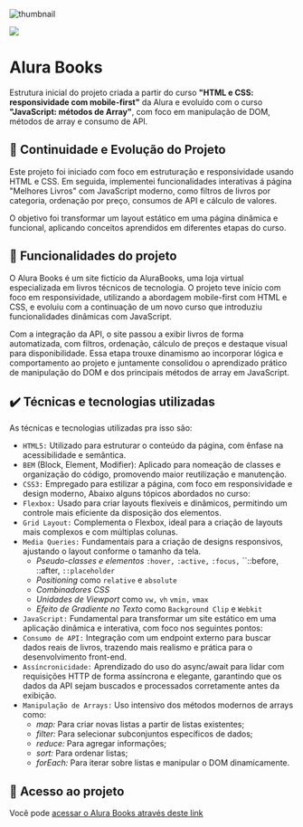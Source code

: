 ![thumbnail](./assets/thumbnail-alurabooks.png)

![](https://img.shields.io/github/license/alura-cursos/android-com-kotlin-personalizando-ui)

# Alura Books

Estrutura inicial do projeto criada a partir do curso **"HTML e CSS: responsividade com mobile-first"** da Alura e evoluído com o curso **"JavaScript: métodos de Array"**, com foco em manipulação de DOM, métodos de array e consumo de API.


## 🔁 Continuidade e Evolução do Projeto
Este projeto foi iniciado com foco em estruturação e responsividade usando HTML e CSS. Em seguida, implementei funcionalidades interativas á página "Melhores Livros" com JavaScript moderno, como filtros de livros por categoria, ordenação por preço, consumos de API e cálculo de valores.

O objetivo foi transformar um layout estático em uma página dinâmica e funcional, aplicando conceitos aprendidos em diferentes etapas do curso.

## 🔨 Funcionalidades do projeto

O Alura Books é um site fictício da AluraBooks, uma loja virtual especializada em livros técnicos de tecnologia. O projeto teve início com foco em responsividade, utilizando a abordagem mobile-first com HTML e CSS, e evoluiu com a continuação de um novo curso que introduziu funcionalidades dinâmicas com JavaScript.

Com a integração da API, o site passou a exibir livros de forma automatizada, com filtros, ordenação, cálculo de preços e destaque visual para disponibilidade. Essa etapa trouxe dinamismo ao incorporar lógica e comportamento ao projeto e juntamente consolidou o aprendizado prático de manipulação do DOM e dos principais métodos de array em JavaScript.
## ✔️ Técnicas e tecnologias utilizadas

As técnicas e tecnologias utilizadas pra isso são:

- `HTML5:` Utilizado para estruturar o conteúdo da página, com ênfase na acessibilidade e semântica.
- `BEM` (Block, Element, Modifier): Aplicado para nomeação de classes e organização do código, promovendo maior reutilização e manutenção.
- `CSS3:` Empregado para estilizar a página, com foco em responsividade e design moderno, Abaixo alguns tópicos abordados no curso:
- `Flexbox:` Usado para criar layouts flexíveis e dinâmicos, permitindo um controle mais eficiente da disposição dos elementos.
- `Grid Layout:` Complementa o Flexbox, ideal para a criação de layouts mais complexos e com múltiplas colunas.
- `Media Queries:` Fundamentais para a criação de designs responsivos, ajustando o layout conforme o tamanho da tela.
  - _Pseudo-classes e elementos_ `:hover,` `:active,` `:focus,` ``::before,` `::after, `::placeholder`
  - _Positioning_ como `relative` e `absolute`
  - _Combinadores CSS_ 
  - _Unidades de Viewport_  como `vw,` `vh` `vmin,` `vmax`
  - _Efeito de Gradiente no Texto_ como `Background Clip` e `Webkit`
- `JavaScript:` Fundamental para transformar um site estático em uma aplicação dinâmica e interativa, com foco nos seguintes pontos:
- `Consumo de API:` Integração com um endpoint externo para buscar dados reais de livros, trazendo mais realismo e prática para o desenvolvimento front-end.
- `Assíncronicidade:` Aprendizado do uso do async/await para lidar com requisições HTTP de forma assíncrona e elegante, garantindo que os dados da API sejam buscados e processados corretamente antes da exibição.
- `Manipulação de Arrays:` Uso intensivo dos métodos modernos de arrays como: 
  - _map:_ Para criar novas listas a partir de listas existentes;
  - _filter:_ Para selecionar subconjuntos específicos de dados;
  - _reduce:_ Para agregar informações;
  - _sort:_ Para ordenar listas;
  - _forEach:_ Para iterar sobre listas e manipular o DOM dinamicamente.

## 📁 Acesso ao projeto

Você pode [ acessar o Alura Books através deste link](https://alura-books-eight-blue.vercel.app/)

